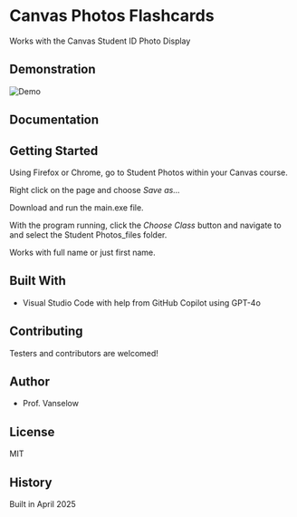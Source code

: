 
# Canvas Photos Flashcards

Works with the Canvas Student ID Photo Display 

## Demonstration

![Demo](FlashcardApp.gif) 

## Documentation



## Getting Started

Using Firefox or Chrome, go to Student Photos within your Canvas course.

Right click on the page and choose *Save as...*

Download and run the main.exe file.

With the program running, click the *Choose Class* button and navigate to and select the Student Photos_files folder.

Works with full name or just first name.

## Built With

* Visual Studio Code with help from GitHub Copilot using GPT-4o

## Contributing

Testers and contributors are welcomed!

## Author

* Prof. Vanselow

## License

MIT

## History

Built in April 2025